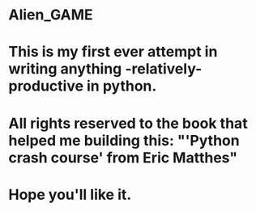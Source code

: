 # Alien_GAME
#
# This is my first ever attempt in writing anything -relatively- productive in python.
# All rights reserved to the book that helped me building this: "'Python crash course' from Eric Matthes"
#
# Hope you'll like it.